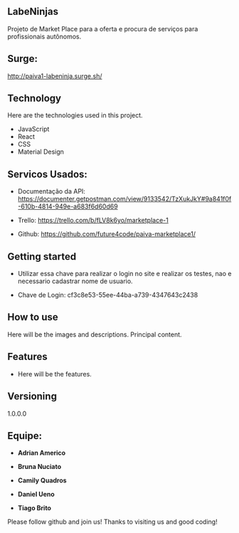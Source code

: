 ## LabeNinjas
 
Projeto de Market Place para a oferta e procura de serviços para profissionais autônomos.

## Surge:

 http://paiva1-labeninja.surge.sh/

## Technology 
 
Here are the technologies used in this project.
 
* JavaScript 
* React
* CSS
* Material Design 
 
## Servicos Usados:

* Documentação da API: https://documenter.getpostman.com/view/9133542/TzXukJkY#9a841f0f-610b-4814-949e-a683f6d60d69

* Trello: https://trello.com/b/fLV8k6yo/marketplace-1

* Github: https://github.com/future4code/paiva-marketplace1/

## Getting started
 
 * Utilizar essa chave para realizar o login no site e realizar os testes, nao e necessario cadastrar nome de usuario.
 
- Chave de Login: cf3c8e53-55ee-44ba-a739-4347643c2438
 
## How to use
 
Here will be the images and descriptions. Principal content.
 
 
## Features
 
  - Here will be the features.
 
 

 
## Versioning
 
1.0.0.0
 
 
## Equipe:

* **Adrian Americo**
  
* **Bruna Nuciato**
 
* **Camily Quadros**

* **Daniel Ueno**

* **Tiago Brito**
 
 
 
Please follow github and join us!
Thanks to visiting us and good coding!
